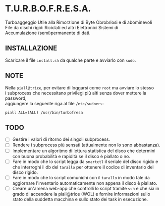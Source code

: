 # T.U.R.B.O.F.R.E.S.A.  
Turboaggeggio Utile alla Rimorzione di Byte Obrobriosi e di abominevoli  
File da dischi rigidi Riciclati ed altri Elettronici Sistemi di  
Accumulazione (semi)permanente di dati.  

## INSTALLAZIONE
Scaricare il file `install.sh` da qualche parte e avviarlo con `sudo`.

## NOTE
Nella `piall@trice`, per evitare di loggarsi come `root` ma avviare lo stesso  
i subprocess che necessitano privilegi più alti senza dover mettere la password,  
aggiungere la seguente riga al file `/etc/sudoers`:

`piall ALL=(ALL) /usr/bin/turbofresa`

## TODO  
- [ ] Gestire i valori di ritorno dei singoli subprocess.  
- [ ] Rendere i subprocess più sensati (attualmente non lo sono abbastanza).  
- [ ] Implementare un algoritmo di lettura statistica del disco che determini con buona probabilità e rapidità se il disco é piallato o no.  
- [ ] Fare in modo che lo script legga da `smartctl` il seriale del disco rigido e che interroghi il db del `tarallo` per ottenere il codice di inventario del disco rigido.  
- [ ] Fare in modo che lo script comunichi con il `tarallo` in modo tale da aggiornare l'inventario automaticamente non appena il disco è piallato.  
- [ ] Creare un'amena web-app che controlli lo script tramite `ssh` e che sia in grado di accendere la piall@trice (WOL) e fornire informazioni sullo stato della suddetta macchina e sullo stato dei task in esecuzione.  
